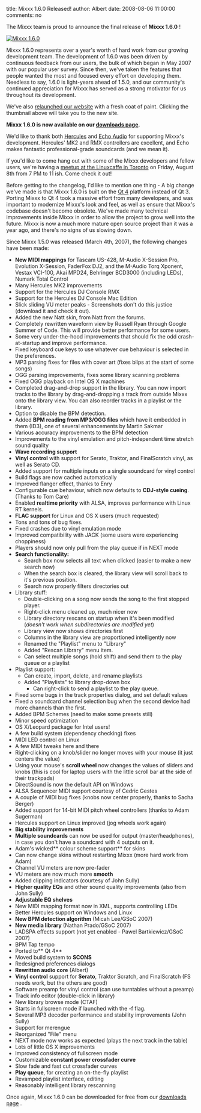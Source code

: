 title: Mixxx 1.6.0 Released!
author: Albert
date: 2008-08-06 11:00:00
comments: no

The Mixxx team is proud to announce the final release of **Mixxx 1.6.0** !


[![Mixxx 1.6.0]({static}/images/news/mixxx160site.png)]({filename}/pages/index.md)

Mixxx 1.6.0 represents over a year's worth of hard work from our growing development team. The development of 1.6.0 was been driven by continuous feedback from our users, the bulk of which began in May 2007 with our popular user survey. Since then, we've taken the features that people wanted the most and focused every effort on developing them.  Needless to say, 1.6.0 is light-years ahead of 1.5.0, and our community's continued appreciation for Mixxx has served as a strong motivator for us throughout its development.

We've also [relaunched our website](http://www.mixxx.org/) with a fresh coat of paint. Clicking the thumbnail above will take you to the new site.

**Mixxx 1.6.0 is now available on our [downloads page]({filename}/pages/download.md).**

We'd like to thank both [Hercules](http://www.hercules.com/) and [Echo Audio](http://www.echoaudio.com/) for supporting Mixxx's development.
Hercules' MK2 and RMX controllers are excellent, and Echo makes fantastic professional-grade soundcards (and we mean it).

If you'd like to come hang out with some of the Mixxx developers and fellow users, we're having a [meetup at the Linuxcaffe in Toronto]({filename}/news/2008-08-02-mixxx-meetup-friday-august-8th-2008-7pm-linux-caffe-toronto.md) on Friday, August 8th from 7 PM to 11 ish.
Come check it out!

Before getting to the changelog, I'd like to mention one thing - A big change we've made is that Mixxx 1.6.0 is built on the [Qt 4](http://www.trolltech.com/) platform instead of Qt 3.
Porting Mixxx to Qt 4 took a massive effort from many developers, and was important to modernize Mixxx's look and feel, as well as ensure that Mixxx's codebase doesn't become obsolete.
We've made many technical improvements inside Mixxx in order to allow the project to grow well into the future.
Mixxx is now a much more mature open source project than it was a year ago, and there's no signs of us slowing down.

Since Mixxx 1.5.0 was released (March 4th, 2007), the following changes have been made:

- **New MIDI mappings** for Tascam US-428, M-Audio X-Session Pro, Evolution X-Session, FaderFox DJ2, and the M-Audio Torq Xponent, Vestax VCI-100, Akai MPD24, Behringer BCD3000 (including LEDs), Numark Total Control
- Many Hercules MK2 improvements
- Support for the Hercules DJ Console RMX
- Support for the Hercules DJ Console Mac Edition
- Slick sliding VU meter peaks - Screenshots don't do this justice (download it and check it out).
- Added the new Natt skin, from Natt from the forums.
- Completely rewritten waveform view by Russell Ryan through Google Summer of Code.
  This will provide better performance for some users.
- Some very under-the-hood improvements that should fix the odd crash-at-startup and improve performance.
- Fixed keyboard cue keys to use whatever cue behaviour is selected in the preferences.
- MP3 parsing fixes for files with cover art (fixes blips at the start of some songs)
- OGG parsing improvements, fixes some library scanning problems
- Fixed OGG playback on Intel OS X machines
- Completed drag-and-drop support in the library.
  You can now import tracks to the library by drag-and-dropping a track from outside Mixxx onto the library view.
  You can also reorder tracks in a playlist or the library.
- Option to disable the BPM detection.
- Added **BPM reading from MP3/OGG files** which have it embedded in them (ID3), one of several enhancements by Martin Sakmar
- Various accuracy improvements to the BPM detection
- Improvements to the vinyl emulation and pitch-independent time stretch sound quality
- **Wave recording support**
- **Vinyl control** with support for Serato, Traktor, and FinalScratch vinyl, as well as Serato CD.
- Added support for multiple inputs on a single soundcard for vinyl control
- Build flags are now cached automatically
- Improved flanger effect, thanks to Enry
- Configurable cue behaviour, which now defaults to **CDJ-style cueing**. (Thanks to Tom Care)
- Enabled **realtime priority** with ALSA, improves performance with Linux RT kernels.
- **FLAC support** for Linux and OS X users (much requested)
- Tons and tons of bug fixes.
- Fixed crashes due to vinyl emulation mode
- Improved compatibility with JACK (some users were experiencing choppiness)
- Players should now only pull from the play queue if in NEXT mode
- **Search functionality:**
  - Search box now selects all text when clicked (easier to make a new search now)
  - When the search box is cleared, the library view will scroll back to it's previous position.
  - Search now properly filters directories out
- Library stuff:
  - Double-clicking on a song now sends the song to the first stopped player.
  - Right-click menu cleaned up, much nicer now
  - Library directory rescans on startup when it's been modified (*doesn't work when subdirectories are modified yet*)
  - Library view now shows directories first
  - Columns in the library view are proportioned intelligently now
  - Renamed the "Playlist" menu to "Library"
  - Added "Rescan Library" menu item.
  - Can select multiple songs (hold shift) and send them to the play queue or a playlist
- Playlist support:
  - Can create, import, delete, and rename playlists
  - Added "Playlists" to library drop-down box
    - Can right-click to send a playlist to the play queue.
- Fixed some bugs in the track properties dialog, and set default values
- Fixed a soundcard channel selection bug when the second device had more channels than the first.
- Added BPM Schemes (need to make some presets still)
- Minor speed optimization
- OS X/Leopard package for Intel users!
- A few build system (dependency checking) fixes
- MIDI LED control on Linux
- A few MIDI tweaks here and there
- Right-clicking on a knob/slider no longer moves with your mouse (it just centers the value)
- Using your mouse's **scroll wheel** now changes the values of sliders and knobs (this is cool for laptop users with the little scroll bar at the side of their trackpads)
- DirectSound is now the default API on Windows
- ALSA Sequencer MIDI support courtesy of Cedric Gestes
- A couple of MIDI bug fixes (knobs now center properly, thanks to Sacha Berger)
- Added support for 14-bit MIDI pitch wheel controllers (thanks to Adam Sugerman)
- Hercules support on Linux improved (jog wheels work again)
- **Big stability improvements**
- **Multiple soundcards** can now be used for output (master/headphones), in case you don't have a soundcard with 4 outputs on it.
- Adam's wicked** colour scheme support** for skins
- Can now change skins without restarting Mixxx (more hard work from Adam)
- Channel VU meters are now pre-fader
- VU meters are now much more **smooth**
- Added clipping indicators (courtesy of John Sully)
- **Higher quality EQs** and other sound quality improvements (also from John Sully)
- **Adjustable EQ shelves**
- New MIDI mapping format now in XML, supports controlling LEDs
- Better Hercules support on Windows and Linux
- **New BPM detection algorithm** (Micah Lee/GSoC 2007)
- **New media library** (Nathan Prado/GSoC 2007)
- LADSPA effects support (not yet enabled - Pawel Bartkiewicz/GSoC 2007)
- BPM Tap tempo
- Ported to** Qt 4**
- Moved build system to **SCONS**
- Redesigned preferences dialogs
- **Rewritten audio core** (Albert)
- **Vinyl control** support for **Serato**, Traktor Scratch, and FinalScratch (FS needs work, but the others are good)
- Software preamp for vinyl control (can use turntables without a preamp)
- Track info editor (double-click in library)
- New library browse mode (CTAF)
- Starts in fullscreen mode if launched with the -f flag.
- Several MP3 decoder performance and stability improvements (John Sully)
- Support for merengue
- Reorganized "File" menu
- NEXT mode now works as expected (plays the next track in the table)
- Lots of little OS X improvements
- Improved consistency of fullscreen mode
- Customizable **constant power crossfader curve**
- Slow fade and fast cut crossfader curves
- **Play queue**, for creating an on-the-fly playlist
- Revamped playlist interface, editing
- Reasonably intelligent library rescanning

Once again, Mixxx 1.6.0 can be downloaded for free from our [downloads page]({filename}/pages/download.md) .
